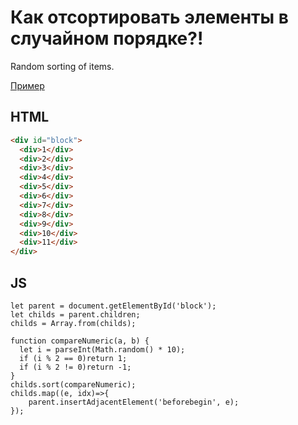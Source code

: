 # Как отсортировать элементы в случайном порядке?!
Random sorting of items. 

[Пример](https://codepen.io/xakplant/pen/VqjdbP)
## HTML
```HTML
<div id="block">
  <div>1</div>
  <div>2</div>
  <div>3</div>
  <div>4</div>
  <div>5</div>
  <div>6</div>
  <div>7</div>
  <div>8</div>
  <div>9</div>
  <div>10</div>
  <div>11</div>
</div>
```
## JS
```JS
let parent = document.getElementById('block');
let childs = parent.children;
childs = Array.from(childs);

function compareNumeric(a, b) {
  let i = parseInt(Math.random() * 10);
  if (i % 2 == 0)return 1;
  if (i % 2 != 0)return -1;
}
childs.sort(compareNumeric);    
childs.map((e, idx)=>{
    parent.insertAdjacentElement('beforebegin', e);
});
```
